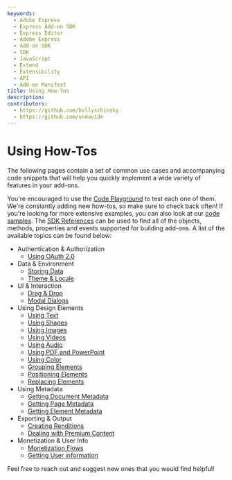 ```yaml
---
keywords:
  - Adobe Express
  - Express Add-on SDK
  - Express Editor
  - Adobe Express
  - Add-on SDK
  - SDK
  - JavaScript
  - Extend
  - Extensibility
  - API
  - Add-on Manifest
title: Using How-Tos
description: 
contributors:
  - https://github.com/hollyschinsky
  - https://github.com/undavide
---
```


# Using How-Tos

The following pages contain a set of common use cases and accompanying code snippets that will help you quickly implement a wide variety of features in your add-ons.

You're encouraged to use the [Code Playground](../getting_started/code_playground.md) to test each one of them. We're constantly adding new how-tos, so make sure to check back often! If you're looking for more extensive examples, you can also look at our [code samples](https://developer.adobe.com/express/add-ons/docs/samples/). The [SDK References](https://developer.adobe.com/express/add-ons/docs/references/addonsdk/) can be used to find all of the objects, methods, properties and events supported for building add-ons. A list of the available topics can be found below:

<!-- - Add-on Development
  - [Debugging](./how_tos/debugging.md)
  - [Imports and Constants](./how_tos/imports_and_constants.md)
  - [Listening to Events](./how_tos/listening_to_events.md)
  - [Add-on UI and Document API communication](./how_tos/ui_document_api_communication.md) -->
- Authentication & Authorization
  - [Using OAuth 2.0](./how_tos/oauth2.md)
- Data & Environment
  - [Storing Data](./how_tos/local_data_management.md)
  - [Theme & Locale](./how_tos/theme_locale.md)
- UI & Interaction
  - [Drag & Drop](./how_tos/drag_and_drop.md)
  - [Modal Dialogs](./how_tos/modal_dialogs.md)
- Using Design Elements
  - [Using Text](./how_tos/using_text.md)
  - [Using Shapes](./how_tos/using_shapes.md)
  - [Using Images](./how_tos/using_images.md)
  - [Using Videos](./how_tos/using_videos.md)
  - [Using Audio](./how_tos/using_audio.md)
  - [Using PDF and PowerPoint](./how_tos/using_pdf_powerpoint.md)
  - [Using Color](./how_tos/using_color.md)
  - [Grouping Elements](./how_tos/grouping_elements.md)
  - [Positioning Elements](./how_tos/positioning_elements.md)
  - [Replacing Elements](./how_tos/replacing_elements.md)
- Using Metadata
  <!-- - [Authoring Adobe Express Content](./how_tos/authoring_adobe_express_content.md) -->
  - [Getting Document Metadata](./how_tos/document_metadata.md)
  - [Getting Page Metadata](./how_tos/page_metadata.md)
  - [Getting Element Metadata](./how_tos/element_metadata.md)
- Exporting & Output
  - [Creating Renditions](./how_tos/creating_renditions.md)
  - [Dealing with Premium Content](./how_tos/premium_content.md)
- Monetization & User Info
  - [Monetization Flows](./how_tos/monetization_flows.md)
  - [Getting User information](./how_tos/user_info.md)

Feel free to reach out and suggest new ones that you would find helpful!